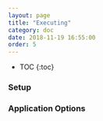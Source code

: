 ```yaml
---
layout: page
title: "Executing"
category: doc
date: 2018-11-19 16:55:00
order: 5
---
```

* TOC
{:toc}

### Setup

### Application Options
